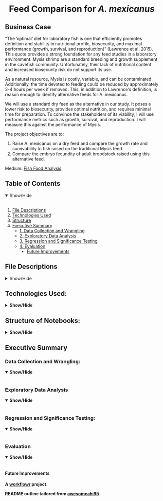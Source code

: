 <h1 align='center'> Feed Comparison for <em>A. mexicanus</em> </h1>

## Business Case

“The ‘optimal’ diet for laboratory fish is one that efficiently promotes definition and stability in nutritional profile, biosecurity, and maximal performance (growth, survival, and reproduction)” (Lawrence et al. 2015). This quote provides a strong foundation for any feed studies in a laboratory environment. Mysis shrimp are a standard breeding and growth supplement in the cavefish community.  Unfortunately, their lack of nutritional content and increased biosecurity risk do not support its use. 
<br>

As a natural resource, Mysis is costly, variable, and can be contaminated. Additionally, the time devoted to feeding could be reduced by approximately 3-4 hours per week if removed. This, in addition to Lawrence's definition, is reason enough to identify alternative feeds for A. mexicanus.
<br>

We will use a standard dry feed as the alternative in our study. It poses a lower risk to biosecurity, provides optimal nutrition, and requires minimal time for preparation. To convince the stakeholders of its viability, I will use performance metrics such as growth, survival, and reproduction.  I will measure this against the performance of Mysis. 
<br>

 The project objectives are to:
 <br>
 
  1. Raise A. mexicanus on a dry feed and compare the growth rate and survivability to fish raised on the traditional Mysis feed
  2. Compare the embryo fecundity of adult broodstock raised using this alternative feed.


Medium: [Fish Food Analysis](https://medium.com/@Andrew-Ingalls/a-change-in-diet-fish-food-analysis-fce185e251bc)

## Table of Contents
<details open>
  <summary>Show/Hide</summary>
  <br>
  
1. [ File Descriptions ](#File_Description)
2. [ Technologies Used ](#Technologies_Used)    
3. [ Structure ](#Structure)
4. [ Executive Summary ](#Executive_Summary)
   * [ 1. Data Collection and Wrangling ](#Data_Collection_and_Wrangling)
   * [ 2. Exploratory Data Analysis ](#Exploratory_Data_Analysis) 
   * [ 3. Regression and Significance Testing ](#Regression_and_Significance_Test)
   * [ 4. Evaluation ](#Evaluation)
       * [ Future Improvements ](#Future_Improvements)
</details>

## File Descriptions
<details>
<a name="File_Description"></a>
<summary>Show/Hide</summary>
 <br>

  * <strong>[ analysis ](https://github.com/chabazite/Mysis_Dry_Comparison/tree/main/analysis)</strong>: Folder for storing all analyses as R Markdown Files
      * <strong>[ 1.0_Data_Wrangling.Rmd ](https://github.com/chabazite/Mysis_Dry_Comparison/blob/main/analysis/1.0_Data_Wrangling.rmd) </strong>: Markdown with all data cleaning
      * <strong>[ 2.0_EDA.Rmd ](https://github.com/chabazite/Mysis_Dry_Comparison/blob/main/analysis/2.0_EDA.Rmd) </strong>: Markdown with all exploratory data analysis
      * <strong>[ 3.0_Outliers.Rmd ](https://github.com/chabazite/Mysis_Dry_Comparison/blob/main/analysis/3.0_Outliers.Rmd) </strong>: Markdown that further explores the Outliers
      * <strong>[ 4.0_Modeling.Rmd ](https://github.com/chabazite/Mysis_Dry_Comparison/blob/main/analysis/4.0_Modeling.Rmd) </strong>: Markdown the creates regressions and significant testing
      * README.md
  * <strong>[ code ](https://github.com/chabazite/Mysis_Dry_Comparison/tree/main/code) </strong>: Folder that may contain long-running or supplemental code (Empty)
  * <strong>[ data ](https://github.com/chabazite/Mysis_Dry_Comparison/tree/main/data) </strong>: Folder containing all data and project work files
      * <strong>Mysis_Pilot.xlsx</strong>: all data from the project 
      * <strong>Mysis Pilot Cavefish.docx</strong>: initial and detailed project proposal 
  * <strong>[ docs ](https://github.com/chabazite/Mysis_Dry_Comparison/tree/main/docs) </strong>: Folder containing website HTML files (Do not edit)
  * <strong>[ output ](https://github.com/chabazite/Mysis_Dry_Comparison/tree/main/output) </strong>: Folder containing visualizations used for Medium and README
      * <strong>[ EDA_Figures ](https://github.com/chabazite/Mysis_Dry_Comparison/tree/main/output/EDA_Figures): Folder containing all EDA visualizations
      * <strong>[ Significance Testing ](https://github.com/chabazite/Mysis_Dry_Comparison/tree/main/output/Significance%20Testing): Folder containing all Significance and Regression visualizations
  
 </details>

## Technologies Used:
<details>
<a name="Technologies_Used"></a>
<summary>Show/Hide</summary>
<br>
 
* <strong>RStudio</strong>
</details>
  
## Structure of Notebooks:
<details>
<a name="Structure"></a>
<summary>Show/Hide</summary>
<br>
 </details>
 
<a name="Executive_Summary"></a>
## Executive Summary

<a name="Data_Collection_and_Wrangling"></a>
### Data Collection and Wrangling:
<details open>
<summary>Show/Hide</summary>
<br>
  </details>
  
<a name="Exploratory_Data_Analysis"></a>
### Exploratory Data Analysis
<details open>
<summary>Show/Hide</summary>
<br>
  </details>
  
<a name="Regression_and_Significance_Test"></a>
### Regression and Significance Testing:
<details open>
<summary>Show/Hide</summary>
<br> 
  </details>
 
<a name="Evaluation"></a>
### Evaluation
<details open>
<summary>Show/Hide</summary>
<br>
 <a name="Future_Improvements"></a>
  
#### Future Improvements
  </details>
  
A [workflowr][] project.

README outline tailored from [awesomeahi95][]

[workflowr]: https://github.com/workflowr/workflowr

[awesomeahi95]: https://github.com/awesomeahi95
